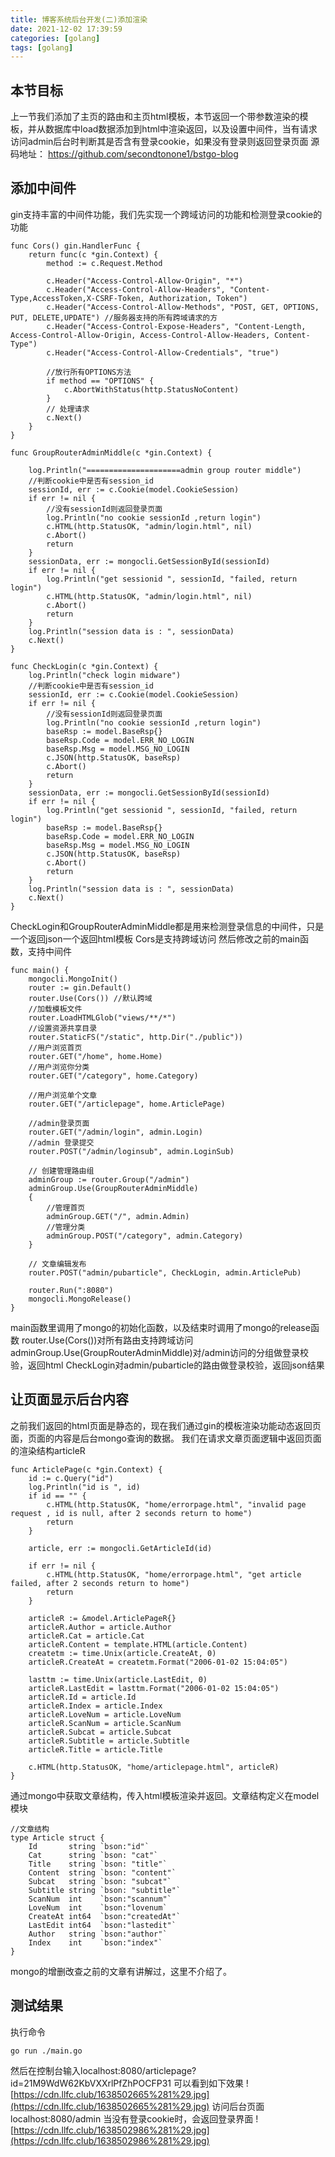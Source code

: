 ```yaml
---
title: 博客系统后台开发(二)添加渲染
date: 2021-12-02 17:39:59
categories: [golang]
tags: [golang]
---
```

## 本节目标
上一节我们添加了主页的路由和主页html模板，本节返回一个带参数渲染的模板，并从数据库中load数据添加到html中渲染返回，以及设置中间件，当有请求访问admin后台时判断其是否含有登录cookie，如果没有登录则返回登录页面
源码地址：
https://github.com/secondtonone1/bstgo-blog
<!--more-->
## 添加中间件
gin支持丰富的中间件功能，我们先实现一个跨域访问的功能和检测登录cookie的功能
``` golang
func Cors() gin.HandlerFunc {
	return func(c *gin.Context) {
		method := c.Request.Method

		c.Header("Access-Control-Allow-Origin", "*")
		c.Header("Access-Control-Allow-Headers", "Content-Type,AccessToken,X-CSRF-Token, Authorization, Token")
		c.Header("Access-Control-Allow-Methods", "POST, GET, OPTIONS, PUT, DELETE,UPDATE") //服务器支持的所有跨域请求的方
		c.Header("Access-Control-Expose-Headers", "Content-Length, Access-Control-Allow-Origin, Access-Control-Allow-Headers, Content-Type")
		c.Header("Access-Control-Allow-Credentials", "true")

		//放行所有OPTIONS方法
		if method == "OPTIONS" {
			c.AbortWithStatus(http.StatusNoContent)
		}
		// 处理请求
		c.Next()
	}
}

func GroupRouterAdminMiddle(c *gin.Context) {

	log.Println("=====================admin group router middle")
	//判断cookie中是否有session_id
	sessionId, err := c.Cookie(model.CookieSession)
	if err != nil {
		//没有sessionId则返回登录页面
		log.Println("no cookie sessionId ,return login")
		c.HTML(http.StatusOK, "admin/login.html", nil)
		c.Abort()
		return
	}
	sessionData, err := mongocli.GetSessionById(sessionId)
	if err != nil {
		log.Println("get sessionid ", sessionId, "failed, return login")
		c.HTML(http.StatusOK, "admin/login.html", nil)
		c.Abort()
		return
	}
	log.Println("session data is : ", sessionData)
	c.Next()
}

func CheckLogin(c *gin.Context) {
	log.Println("check login midware")
	//判断cookie中是否有session_id
	sessionId, err := c.Cookie(model.CookieSession)
	if err != nil {
		//没有sessionId则返回登录页面
		log.Println("no cookie sessionId ,return login")
		baseRsp := model.BaseRsp{}
		baseRsp.Code = model.ERR_NO_LOGIN
		baseRsp.Msg = model.MSG_NO_LOGIN
		c.JSON(http.StatusOK, baseRsp)
		c.Abort()
		return
	}
	sessionData, err := mongocli.GetSessionById(sessionId)
	if err != nil {
		log.Println("get sessionid ", sessionId, "failed, return login")
		baseRsp := model.BaseRsp{}
		baseRsp.Code = model.ERR_NO_LOGIN
		baseRsp.Msg = model.MSG_NO_LOGIN
		c.JSON(http.StatusOK, baseRsp)
		c.Abort()
		return
	}
	log.Println("session data is : ", sessionData)
	c.Next()
}
```
CheckLogin和GroupRouterAdminMiddle都是用来检测登录信息的中间件，只是一个返回json一个返回html模板
Cors是支持跨域访问
然后修改之前的main函数，支持中间件
``` golang
func main() {
	mongocli.MongoInit()
	router := gin.Default()
	router.Use(Cors()) //默认跨域
	//加载模板文件
	router.LoadHTMLGlob("views/**/*")
	//设置资源共享目录
	router.StaticFS("/static", http.Dir("./public"))
	//用户浏览首页
	router.GET("/home", home.Home)
	//用户浏览你分类
	router.GET("/category", home.Category)

	//用户浏览单个文章
	router.GET("/articlepage", home.ArticlePage)

	//admin登录页面
	router.GET("/admin/login", admin.Login)
	//admin 登录提交
	router.POST("/admin/loginsub", admin.LoginSub)

	// 创建管理路由组
	adminGroup := router.Group("/admin")
	adminGroup.Use(GroupRouterAdminMiddle)
	{
		//管理首页
		adminGroup.GET("/", admin.Admin)
		//管理分类
		adminGroup.POST("/category", admin.Category)
	}

	// 文章编辑发布
	router.POST("admin/pubarticle", CheckLogin, admin.ArticlePub)

	router.Run(":8080")
	mongocli.MongoRelease()
}
```
main函数里调用了mongo的初始化函数，以及结束时调用了mongo的release函数
router.Use(Cors())对所有路由支持跨域访问
adminGroup.Use(GroupRouterAdminMiddle)对/admin访问的分组做登录校验，返回html
CheckLogin对admin/pubarticle的路由做登录校验，返回json结果
## 让页面显示后台内容
之前我们返回的html页面是静态的，现在我们通过gin的模板渲染功能动态返回页面，页面的内容是后台mongo查询的数据。
我们在请求文章页面逻辑中返回页面的渲染结构articleR
``` golang
func ArticlePage(c *gin.Context) {
	id := c.Query("id")
	log.Println("id is ", id)
	if id == "" {
		c.HTML(http.StatusOK, "home/errorpage.html", "invalid page request , id is null, after 2 seconds return to home")
		return
	}

	article, err := mongocli.GetArticleId(id)

	if err != nil {
		c.HTML(http.StatusOK, "home/errorpage.html", "get article failed, after 2 seconds return to home")
		return
	}

	articleR := &model.ArticlePageR{}
	articleR.Author = article.Author
	articleR.Cat = article.Cat
	articleR.Content = template.HTML(article.Content)
	createtm := time.Unix(article.CreateAt, 0)
	articleR.CreateAt = createtm.Format("2006-01-02 15:04:05")

	lasttm := time.Unix(article.LastEdit, 0)
	articleR.LastEdit = lasttm.Format("2006-01-02 15:04:05")
	articleR.Id = article.Id
	articleR.Index = article.Index
	articleR.LoveNum = article.LoveNum
	articleR.ScanNum = article.ScanNum
	articleR.Subcat = article.Subcat
	articleR.Subtitle = article.Subtitle
	articleR.Title = article.Title

	c.HTML(http.StatusOK, "home/articlepage.html", articleR)
}
```
通过mongo中获取文章结构，传入html模板渲染并返回。文章结构定义在model模块
``` golang
//文章结构
type Article struct {
	Id       string `bson:"id"`
	Cat      string `bson: "cat"`
	Title    string `bson: "title"`
	Content  string `bson: "content"`
	Subcat   string `bson: "subcat"`
	Subtitle string `bson: "subtitle"`
	ScanNum  int    `bson:"scannum"`
	LoveNum  int    `bson:"lovenum`
	CreateAt int64  `bson:"createdAt"`
	LastEdit int64  `bson:"lastedit"`
	Author   string `bson:"author"`
	Index    int    `bson:"index"`
}
```
mongo的增删改查之前的文章有讲解过，这里不介绍了。
## 测试结果
执行命令
``` bash
go run ./main.go 
```
然后在控制台输入localhost:8080/articlepage?id=21M9WdW62KbVXXrlPfZhPOCFP31
可以看到如下效果
![https://cdn.llfc.club/1638502665%281%29.jpg](https://cdn.llfc.club/1638502665%281%29.jpg)
访问后台页面localhost:8080/admin
当没有登录cookie时，会返回登录界面
![https://cdn.llfc.club/1638502986%281%29.jpg](https://cdn.llfc.club/1638502986%281%29.jpg)

